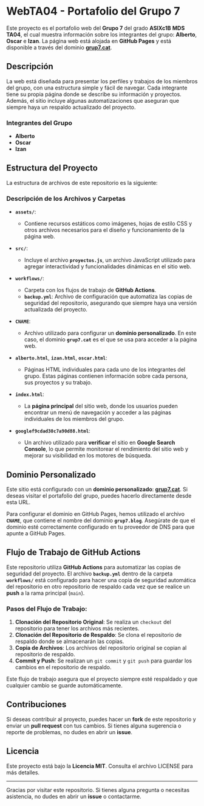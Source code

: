 # WebTA04 - Portafolio del Grupo 7

Este proyecto es el portafolio web del **Grupo 7** del grado **ASIXc1B** **MDS** **TA04**, el cual muestra información sobre los integrantes del grupo: **Alberto**, **Oscar** e **Izan**. La página web está alojada en **GitHub Pages** y está disponible a través del dominio **[grup7.cat](http://grup7.cat)**.

## Descripción

La web está diseñada para presentar los perfiles y trabajos de los miembros del grupo, con una estructura simple y fácil de navegar. Cada integrante tiene su propia página donde se describe su información y proyectos. Además, el sitio incluye algunas automatizaciones que aseguran que siempre haya un respaldo actualizado del proyecto.

### Integrantes del Grupo

- **Alberto**
- **Oscar**
- **Izan**

## Estructura del Proyecto

La estructura de archivos de este repositorio es la siguiente:

### Descripción de los Archivos y Carpetas

- **`assets/`**:
  - Contiene recursos estáticos como imágenes, hojas de estilo CSS y otros archivos necesarios para el diseño y funcionamiento de la página web.

- **`src/`**:
  - Incluye el archivo **`proyectos.js`**, un archivo JavaScript utilizado para agregar interactividad y funcionalidades dinámicas en el sitio web.

- **`workflows/`**:
  - Carpeta con los flujos de trabajo de **GitHub Actions**.
  - **`backup.yml`**: Archivo de configuración que automatiza las copias de seguridad del repositorio, asegurando que siempre haya una versión actualizada del proyecto.

- **`CNAME`**:
  - Archivo utilizado para configurar un **dominio personalizado**. En este caso, el dominio **`grup7.cat`** es el que se usa para acceder a la página web.

- **`alberto.html`**, **`izan.html`**, **`oscar.html`**:
  - Páginas HTML individuales para cada uno de los integrantes del grupo. Estas páginas contienen información sobre cada persona, sus proyectos y su trabajo.

- **`index.html`**:
  - La **página principal** del sitio web, donde los usuarios pueden encontrar un menú de navegación y acceder a las páginas individuales de los miembros del grupo.

- **`googlef9cdad30c7a90d88.html`**:
  - Un archivo utilizado para **verificar** el sitio en **Google Search Console**, lo que permite monitorear el rendimiento del sitio web y mejorar su visibilidad en los motores de búsqueda.

## Dominio Personalizado

Este sitio está configurado con un **dominio personalizado**: **[grup7.cat](http://grup7.cat)**. Si deseas visitar el portafolio del grupo, puedes hacerlo directamente desde esta URL.

Para configurar el dominio en GitHub Pages, hemos utilizado el archivo **`CNAME`**, que contiene el nombre del dominio **`grup7.blog`**. Asegúrate de que el dominio esté correctamente configurado en tu proveedor de DNS para que apunte a GitHub Pages.

## Flujo de Trabajo de GitHub Actions

Este repositorio utiliza **GitHub Actions** para automatizar las copias de seguridad del proyecto. El archivo **`backup.yml`** dentro de la carpeta **`workflows/`** está configurado para hacer una copia de seguridad automática del repositorio en otro repositorio de respaldo cada vez que se realice un **push** a la rama principal (`main`).

### Pasos del Flujo de Trabajo:
1. **Clonación del Repositorio Original**: Se realiza un `checkout` del repositorio para tener los archivos más recientes.
2. **Clonación del Repositorio de Respaldo**: Se clona el repositorio de respaldo donde se almacenarán las copias.
3. **Copia de Archivos**: Los archivos del repositorio original se copian al repositorio de respaldo.
4. **Commit y Push**: Se realizan un `git commit` y `git push` para guardar los cambios en el repositorio de respaldo.

Este flujo de trabajo asegura que el proyecto siempre esté respaldado y que cualquier cambio se guarde automáticamente.

## Contribuciones

Si deseas contribuir al proyecto, puedes hacer un **fork** de este repositorio y enviar un **pull request** con tus cambios. Si tienes alguna sugerencia o reporte de problemas, no dudes en abrir un **issue**.

## Licencia

Este proyecto está bajo la **Licencia MIT**. Consulta el archivo LICENSE para más detalles.

---

Gracias por visitar este repositorio. Si tienes alguna pregunta o necesitas asistencia, no dudes en abrir un **issue** o contactarme.

